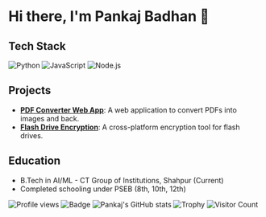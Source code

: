# Hi there, I'm Pankaj Badhan 👋
## Tech Stack
![Python](https://img.shields.io/badge/Python-FFD43B?style=for-the-badge&logo=python&logoColor=darkgreen)
![JavaScript](https://img.shields.io/badge/JavaScript-F7DF1E?style=for-the-badge&logo=javascript&logoColor=black)
![Node.js](https://img.shields.io/badge/Node.js-339933?style=for-the-badge&logo=nodedotjs&logoColor=white)

## Projects
- **[PDF Converter Web App](https://github.com/kingbadhan/pdf-converter)**: A web application to convert PDFs into images and back.
- **[Flash Drive Encryption](https://github.com/kingbadhan/flash-drive-encryption)**: A cross-platform encryption tool for flash drives.

## Education
- B.Tech in AI/ML - CT Group of Institutions, Shahpur (Current)
- Completed schooling under PSEB (8th, 10th, 12th)

![Profile views](https://komarev.com/ghpvc/?username=kingbadhan&color=blue)
![Badge](https://img.shields.io/badge/YourLabel-YourValue-blue)
![Pankaj's GitHub stats](https://github-readme-stats.vercel.app/api?username=kingbadhan&show_icons=true&theme=radical)
![Trophy](https://github-profile-trophy.vercel.app/?username=kingbadhan&theme=onedark)
![Visitor Count](https://visitor-badge.laobi.icu/badge?page_id=kingbadhan.kingbadhan)